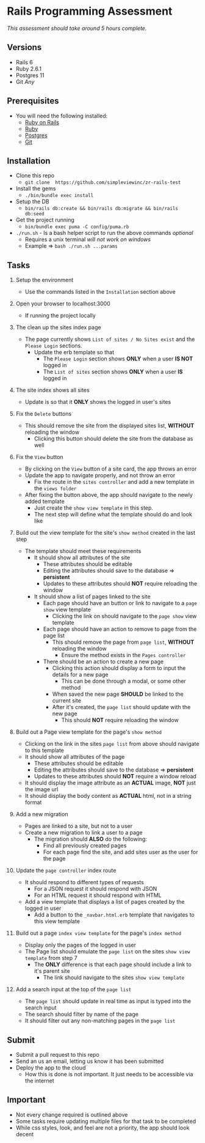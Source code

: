 # Rails Programming Assessment
*This assessment should take around 5 hours complete.*

## Versions
* Rails 6
* Ruby 2.6.1
* Postgres 11
* Git *Any*

## Prerequisites

* You will need the following installed:
  * [Ruby on Rails](http://www.rubyonrails.org/)
  * [Ruby](https://www.ruby-lang.org/en/)
  * [Postgres](https://www.postgresql.org/)
  * [Git](https://git-scm.com/)

## Installation
  * Clone this repo
    * `git clone  https://github.com/simpleviewinc/zr-rails-test`
  * Install the gems
    * `./bin/bundle exec install`
  * Setup the DB
    * `bin/rails db:create && bin/rails db:migrate && bin/rails db:seed`
  * Get the project running
    * `bin/bundle exec puma -C config/puma.rb`
  * `./run.sh` - Is a bash helper script to run the above commands *optional*
    * Requires a unix terminal *will not work on windows*
    * Example => `bash ./run.sh ...params`

## Tasks

1. Setup the environment
    * Use the commands listed in the `Installation` section above

2. Open your browser to localhost:3000
    * If running the project locally

3. The clean up the sites index page
    * The page currently shows `List of sites / No Sites exist` and the `Please Login` sections.
      * Update the erb template so that
        * The `Please Login` section shows **ONLY** when a user  **IS NOT** logged in
        * The `List of sites` section shows **ONLY** when a user **IS** logged in

4. The site index shows all sites
    * Update is so that it **ONLY** shows the logged in user's sites

5. Fix the `Delete` buttons
    * This should remove the site from the displayed sites list, **WITHOUT** reloading the window
      * Clicking this button should delete the site from the database as well

6. Fix the `View` button
    * By clicking on the `View` button of a site card, the app throws an error
    * Update the app to navigate properly, and not throw an error
      * Fix the route in the `sites controller` and add a new template in the `views folder`
    * After fixing the button above, the app should navigate to the newly added template
      * Just create the `show view template` in this step.
      * The next step will define what the template should do and look like

7. Build out the view template for the site's `show method` created in the last step
    * The template should meet these requirements
      * It should show all attributes of the site
        * These attributes should be editable
        * Editing the attributes should save to the database => **persistent**
        * Updates to these attributes should **NOT** require reloading the window
      * It should show a list of pages linked to the site
        * Each page should have an button or link to navigate to a `page show` view template
          * Clicking the link on should navigate to the `page show` view template
        * Each page should have an action to remove to page from the page list
          * This should remove the page from `page list`, **WITHOUT** reloading the window
            * Ensure the method exists in the `Pages controller`
        * There should be an action to create a new page
          * Clicking this action should display a form to input the details for a new page
            * This can be done through a modal, or some other method
          * When saved the new page **SHOULD** be linked to the current site
          * After it's created, the `page list` should update with the new page
            * This should **NOT** require reloading the window

8. Build out a Page view template for the page's `show method`
    * Clicking on the link in the sites `page list` from above should navigate to this template
    * It should show all attributes of the page
      * These attributes should be editable
      * Editing the attributes should save to the database => **persistent**
      * Updates to these attributes should **NOT** require a window reload
    * It should display the image attribute as an **ACTUAL** image, **NOT** just the image url
    * It should display the body content as **ACTUAL** html, not in a string format

9. Add a new migration
    * Pages are linked to a site, but not to a user
    * Create a new migration to link a user to a page
      * The migration should **ALSO** do the following:
        * Find all previously created pages
        * For each page find the site, and add sites user as the user for the page

10. Update the `page controller` index route
    * It should respond to different types of requests
      * For a JSON request it should respond with JSON
      * For an HTML request it should respond with HTML
    * Add a view template that displays a list of pages created by the logged in user
      * Add a button to the `_navbar.html.erb` template that navigates to this view template

11. Build out a page `index view template` for the page's `index method`
    * Display only the pages of the logged in user
    * The Page list should emulate the `page list` on the sites `show view template` from step 7
      * The **ONLY** difference is that each page should include a link to it's parent site
        * The link should navigate to the sites `show view template`

12. Add a search input at the top of the `page list`
    * The `page list` should update in real time as input is typed into the search input
    * The search should filter by name of the page
    * It should filter out any non-matching pages in the `page list`


## Submit
  * Submit a pull request to this repo
  * Send an us an email, letting us know it has been submitted
  * Deploy the app to the cloud
    * How this is done is not important. It just needs to be accessible via the internet

## Important
  * Not every change required is outlined above
  * Some tasks require updating multiple files for that task to be completed
  * While css styles, look, and feel are not a priority, the app should look decent
